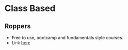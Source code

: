 # Class Based 

## Roppers 
- Free to use, bootcamp and fundamentals style courses. 
- Link [here](https://www.roppers.org/)